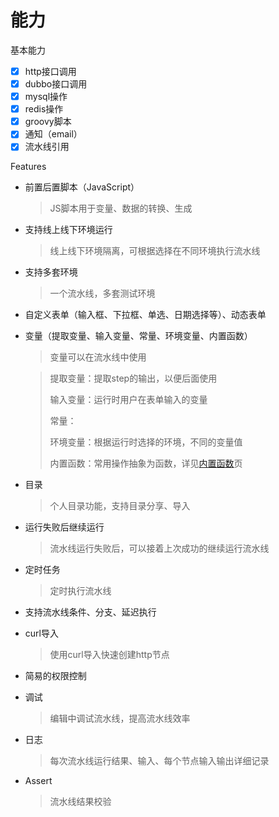 # 能力

基本能力

- [x] http接口调用
- [x] dubbo接口调用
- [x] mysql操作
- [x] redis操作
- [x] groovy脚本
- [x] 通知（email）
- [x] 流水线引用

Features

- 前置后置脚本（JavaScript）

  > JS脚本用于变量、数据的转换、生成

- 支持线上线下环境运行

  > 线上线下环境隔离，可根据选择在不同环境执行流水线

- 支持多套环境

  > 一个流水线，多套测试环境

- 自定义表单（输入框、下拉框、单选、日期选择等）、动态表单

- 变量（提取变量、输入变量、常量、环境变量、内置函数）

  > 变量可以在流水线中使用

  > 提取变量：提取step的输出，以便后面使用
  >
  > 输入变量：运行时用户在表单输入的变量
  >
  > 常量：
  >
  > 环境变量：根据运行时选择的环境，不同的变量值
  >
  > 内置函数：常用操作抽象为函数，详见[内置函数](内置函数.md)页

- 目录

  > 个人目录功能，支持目录分享、导入

- 运行失败后继续运行

  > 流水线运行失败后，可以接着上次成功的继续运行流水线

- 定时任务

  > 定时执行流水线

- 支持流水线条件、分支、延迟执行

- curl导入

  > 使用curl导入快速创建http节点

- 简易的权限控制

- 调试

  > 编辑中调试流水线，提高流水线效率

- 日志

  > 每次流水线运行结果、输入、每个节点输入输出详细记录

- Assert

  > 流水线结果校验